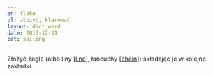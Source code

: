 ```yaml
---
en: flake
pl: złożyć, klarować    
layout: dict_word
date: 2013-12-31
cat: sailing
---
```


Złożyć żagle (albo liny [[line](/dict/l/line.html)], łańcuchy [[chain](/dict/c/chain.html)]) składając je w kolejne zakładki.

<!-- TODO: foto: flake main on boom -->
